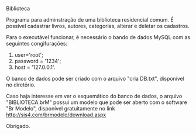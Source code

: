 Biblioteca

Programa para adminstração de uma biblioteca residencial comum.
É possível cadastrar livros, autores, categorias, alterar e deletar os cadastros.


 Para o executável funcionar, é necessário o bando de dados MySQL com as seguintes congifurações:
1. user='root';
2. password = '1234';
3. host = '127.0.0.1'.

O banco de dados pode ser criado com o arquivo "cria DB.txt", disponível no diretório.

Caso haja interesse em ver o esquemático do banco de dados, o arquivo "BIBLIOTECA.brM" possui um modelo que pode ser aberto com o software "Br Modelo", disponível gratuitamente no link http://sis4.com/brmodelo/download.aspx

Obrigado.
